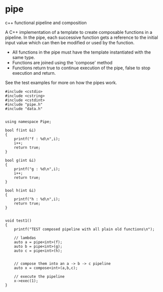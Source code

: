 # pipe
c++ functional pipeline and composition

A C++ implementation of a template to create composable functions in a pipeline. In the pipe, each successive function
gets a reference to the initial input value which can then be modified or used by the function.

- All functions in the pipe must have the template instantiated with the same type. 
- Functions are joined using the 'compose' method
- Functions return true to continue execution of the pipe, false to stop execution and return.


See the test examples for more on how the pipes work. 



    #include <cstdio>
    #include <cstring>
    #include <cstdint>
    #include "pipe.h"
    #include "data.h"
    
    
    using namespace Pipe;
    
    bool f(int &i)
    {
        printf("f : %d\n",i);
        i++;
        return true;
    }
    
    bool g(int &i)
    {
        printf("g : %d\n",i);
        i++;
        return true;
    }
    
    bool h(int &i)
    {
        printf("h : %d\n",i);
        return true;
    }
    
    
    void test1()
    {
        printf("TEST composed pipeline with all plain old functions\n");
    
        // lambdas
        auto a = pipe<int>(f);
        auto b = pipe<int>(g);
        auto c = pipe<int>(h);
    
    
        // compose them into an a -> b -> c pipeline
        auto x = compose<int>(a,b,c);
    
        // execute the pipeline
        x->exec(1);
    }



